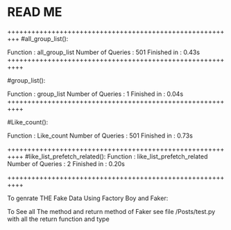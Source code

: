 # READ ME

+++++++++++++++++++++++++++++++++++++++++++++++++++++++++
#all_group_list():

Function : all_group_list
Number of Queries : 501
Finished in : 0.43s
++++++++++++++++++++++++++++++++++++++++++++++++++++++++++

#group_list():

Function : group_list
Number of Queries : 1
Finished in : 0.04s
++++++++++++++++++++++++++++++++++++++++++++++++++++++++++

#Like_count():

Function : Like_count
Number of Queries : 501
Finished in : 0.73s

++++++++++++++++++++++++++++++++++++++++++++++++++++++++++
#like_list_prefetch_related():
Function : like_list_prefetch_related
Number of Queries : 2
Finished in : 0.20s

++++++++++++++++++++++++++++++++++++++++++++++++++++++++++

To genrate THE Fake Data Using Factory Boy and Faker:

To See all The method and return method of Faker see file /Posts/test.py with all the return function and type
